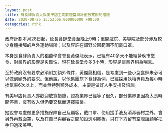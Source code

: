 ```yaml
---
layout: post
title: 有食肆負責人與美甲店主均歡迎當局計劃放寬限制措施
date: 2020-08-25 15:53:06.000000000 +08:00
categories: rthk
---
```


政府計劃本月28日起，延長食肆堂食至晚上9時；重開戲院、美容院及部分涉及較少身體接觸的戶外運動場所；以及容許在郊野公園範圍不配戴口罩。

本身是食肆負責人的稻苗學會會長黃傑龍表示，已經有40多天不能經營晚市堂食，對業界的影響是災難性，現在延長堂食多3小時，形容是讓業界稍為喘息。

至於政府沒有要求必須附加額外條件，黃傑龍相信，是考慮到一些小型食肆未必可以做到額外的要求。但他說，以他集團旗下食肆為例，已經採用執枱專員及每小時換氣率6次以上，而並無特別額外成本，主要是做好人手安排及培訓。

有美甲店負責人亦歡迎放寬措施，認為業界已經等了很久，部分業界更因為太長時間停業，沒有收入但仍要交租而選擇結業。

她說會考慮做更多措施保障自己及顧客，戴口罩、使用搓手液及消毒器材之外，會另外再戴面罩，以及在自己與顧客之間加設透明膠板，只在下方留有空隙讓顧客把手伸過來美甲。
